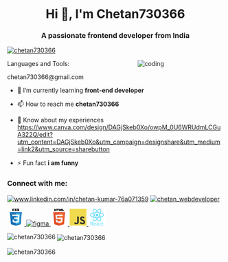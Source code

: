 <h1 align="center">Hi 👋, I'm Chetan730366</h1>
<h3 align="center">A passionate frontend developer from India</h3>
</p>

<p align="left"> <a href="https://github.com/ryo-ma/github-profile-trophy"><img
            src="https://github-profile-trophy.vercel.app/?username=chetan730366" alt="chetan730366" /></a> </p>
            <img align="right" alt="coding" width="200"
    src="https://media.giphy.com/media/v1.Y2lkPTc5MGI3NjExbHphOGRkcDc4dnQ2bWR4NnBqeHNiZXNsNmFqOTlseWcxMW83OHNldSZlcD12MV9naWZzX3NlYXJjaCZjdD1n/bGgsc5mWoryfgKBx1u/giphy.gif"
    <p align="left"> <img <h3 align="left">Languages and Tools:</h3>
    <div>
                <p <a align="left" href="chetan730366@gmail.com">chetan730366@gmail.com <a/> </p>
    </div>

- 🌱 I’m currently learning **front-end developer**

- 📫 How to reach me **chetan730366**

- 📄 Know about my experiences
  https://www.canva.com/design/DAGjSkeb0Xo/owpM_0U6WRUdmLCGuA322Q/edit?utm_content=DAGjSkeb0Xo&utm_campaign=designshare&utm_medium=link2&utm_source=sharebutton

- ⚡ Fun fact **i am funny**
  

<h3 align="left">Connect with me:</h3>
<p aligh="left">
<a href="chetan730366@gmail.com" /</p>

<p align="left">
    <a href="https://linkedin.com/in/www.linkedin.com/in/chetan-kumar-76a071359" target="blank"><img align="center"
            src="https://raw.githubusercontent.com/rahuldkjain/github-profile-readme-generator/master/src/images/icons/Social/linked-in-alt.svg"
            alt="www.linkedin.com/in/chetan-kumar-76a071359" height="30" width="40" /></a>
    <a href="https://instagram.com/chetan_webdeveloper" target="blank"><img align="center"
            src="https://raw.githubusercontent.com/rahuldkjain/github-profile-readme-generator/master/src/images/icons/Social/instagram.svg"
            alt="chetan_webdeveloper" height="30" width="40" /></a>
</p>


<p align="left"> <a href="https://www.w3schools.com/css/" target="_blank" rel="noreferrer"> <img
            src="https://raw.githubusercontent.com/devicons/devicon/master/icons/css3/css3-original-wordmark.svg"
            alt="css3" width="40" height="40" /> </a> <a href="https://www.figma.com/" target="_blank" rel="noreferrer">
        <img src="https://www.vectorlogo.zone/logos/figma/figma-icon.svg" alt="figma" width="40" height="40" /> </a> <a
        href="https://www.w3.org/html/" target="_blank" rel="noreferrer"> <img
            src="https://raw.githubusercontent.com/devicons/devicon/master/icons/html5/html5-original-wordmark.svg"
            alt="html5" width="40" height="40" /> </a> <a href="https://developer.mozilla.org/en-US/docs/Web/JavaScript"
        target="_blank" rel="noreferrer"> <img
            src="https://raw.githubusercontent.com/devicons/devicon/master/icons/javascript/javascript-original.svg"
            alt="javascript" width="40" height="40" /> </a> <a href="https://reactjs.org/" target="_blank"
        rel="noreferrer"> <img
            src="https://raw.githubusercontent.com/devicons/devicon/master/icons/react/react-original-wordmark.svg"
            alt="react" width="40" height="40" /> </a> </p>

<p><img align="left"
        src="https://github-readme-stats.vercel.app/api/top-langs?username=chetan730366&show_icons=true&locale=en&layout=compact"
        alt="chetan730366" /></p>

<p>&nbsp;<img align="center"
        src="https://github-readme-stats.vercel.app/api?username=chetan730366&show_icons=true&locale=en"
        alt="chetan730366" /></p>

<p><img align="center" src="https://github-readme-streak-stats.herokuapp.com/?user=chetan730366&" alt="chetan730366" />
</p>
